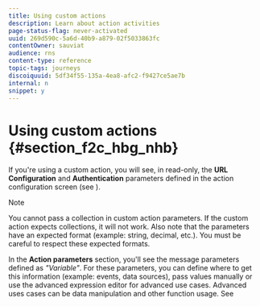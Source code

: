 ```yaml
---
title: Using custom actions
description: Learn about action activities
page-status-flag: never-activated
uuid: 269d590c-5a6d-40b9-a879-02f5033863fc
contentOwner: sauviat
audience: rns
content-type: reference
topic-tags: journeys
discoiquuid: 5df34f55-135a-4ea8-afc2-f9427ce5ae7b
internal: n
snippet: y
---
```


# Using custom actions {#section_f2c_hbg_nhb}

If you're using a custom action, you will see, in read-only, the **URL Configuration** and **Authentication** parameters defined in the action configuration screen (see [](../action/custom.md)).

>[!NOTE]
>
>You cannot pass a collection in custom action parameters. If the custom action expects collections, it will not work. Also note that the parameters have an expected format (example: string, decimal, etc.). You must be careful to respect these expected formats. 

In the **Action parameters** section, you'll see the message parameters defined as _"Variable"_. For these parameters, you can define where to get this information (example: events, data sources), pass values manually or use the advanced expression editor for advanced use cases. Advanced uses cases can be data manipulation and other function usage. See [](../expression/expressionadvanced.md)
